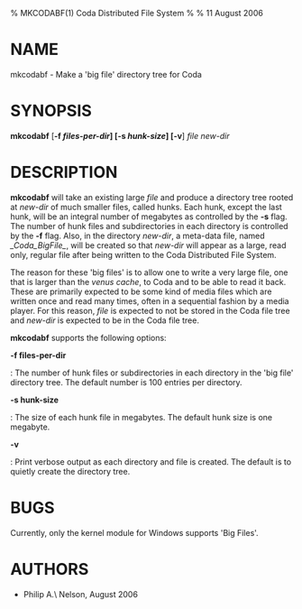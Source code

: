 % MKCODABF(1) Coda Distributed File System
%
% 11 August 2006

NAME
====

mkcodabf - Make a \'big file\' directory tree for Coda

SYNOPSIS
========

**mkcodabf** \[**-f ***files-per-dir*\] \[**-s ***hunk-size*\]
\[**-v**\] *file* *new-dir*

DESCRIPTION
===========

**mkcodabf** will take an existing large *file* and produce a directory
tree rooted at *new-dir* of much smaller files, called hunks. Each hunk,
except the last hunk, will be an integral number of megabytes as
controlled by the **-s** flag. The number of hunk files and
subdirectories in each directory is controlled by the **-f** flag. Also,
in the directory *new-dir*, a meta-data file, named *\_Coda\_BigFile\_*,
will be created so that *new-dir* will appear as a large, read only,
regular file after being written to the Coda Distributed File System.

The reason for these \'big files\' is to allow one to write a very large
file, one that is larger than the *venus cache*, to Coda and to be able
to read it back. These are primarily expected to be some kind of media
files which are written once and read many times, often in a sequential
fashion by a media player. For this reason, *file* is expected to not be
stored in the Coda file tree and *new-dir* is expected to be in the Coda
file tree.

**mkcodabf** supports the following options:

**-f files-per-dir**

:   The number of hunk files or subdirectories in each directory in the
    \'big file\' directory tree. The default number is 100 entries per
    directory.

**-s hunk-size**

:   The size of each hunk file in megabytes. The default hunk size is
    one megabyte.

**-v**

:   Print verbose output as each directory and file is created. The
    default is to quietly create the directory tree.

BUGS
====

Currently, only the kernel module for Windows supports \'Big Files\'.

AUTHORS
=======

* Philip A.\ Nelson, August 2006
